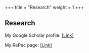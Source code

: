 +++
title = "Research"
weight = 1
+++

## Research


My Google Scholar profile: [[Link]](https://scholar.google.com/citations?user=9YxOOSQAAAAJ&hl=en)

My RePec page: [[Link]](https://ideas.repec.org/f/pst824.html#research)